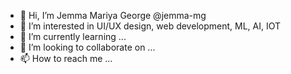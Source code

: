 - 👋 Hi, I’m Jemma Mariya George @jemma-mg
- 👀 I’m interested in UI/UX design, web development, ML, AI, IOT
- 🌱 I’m currently learning ...
- 💞️ I’m looking to collaborate on ...
- 📫 How to reach me ...

<!---
jemma-mg/jemma-mg is a ✨ special ✨ repository because its `README.md` (this file) appears on your GitHub profile.
You can click the Preview link to take a look at your changes.
--->
